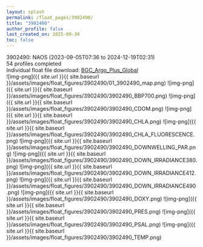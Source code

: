 ```yaml
---
layout: splash
permalink: /float_pages/3902490/
title: "3902490"
author_profile: false
last_created_on: 2025-09-30
toc: false
---
```

 
3902490: NAOS (2023-09-05T07:36 to 2024-12-19T02:31)\
54 profiles completed\
Individual float file download: [BGC_Argo_Plus_Global](https://ftp.soest.hawaii.edu/bgc_argo_plus/Individual_Floats/outliers_removed/3902490_Sprof_processed.nc)\
![img-png]({{ site.url }}{{ site.baseurl }}/assets/images/float_figures/3902490/01_3902490_map.png)
![img-png]({{ site.url }}{{ site.baseurl }}/assets/images/float_figures/3902490/3902490_BBP700.png)
![img-png]({{ site.url }}{{ site.baseurl }}/assets/images/float_figures/3902490/3902490_CDOM.png)
![img-png]({{ site.url }}{{ site.baseurl }}/assets/images/float_figures/3902490/3902490_CHLA.png)
![img-png]({{ site.url }}{{ site.baseurl }}/assets/images/float_figures/3902490/3902490_CHLA_FLUORESCENCE.png)
![img-png]({{ site.url }}{{ site.baseurl }}/assets/images/float_figures/3902490/3902490_DOWNWELLING_PAR.png)
![img-png]({{ site.url }}{{ site.baseurl }}/assets/images/float_figures/3902490/3902490_DOWN_IRRADIANCE380.png)
![img-png]({{ site.url }}{{ site.baseurl }}/assets/images/float_figures/3902490/3902490_DOWN_IRRADIANCE412.png)
![img-png]({{ site.url }}{{ site.baseurl }}/assets/images/float_figures/3902490/3902490_DOWN_IRRADIANCE490.png)
![img-png]({{ site.url }}{{ site.baseurl }}/assets/images/float_figures/3902490/3902490_DOXY.png)
![img-png]({{ site.url }}{{ site.baseurl }}/assets/images/float_figures/3902490/3902490_PRES.png)
![img-png]({{ site.url }}{{ site.baseurl }}/assets/images/float_figures/3902490/3902490_PSAL.png)
![img-png]({{ site.url }}{{ site.baseurl }}/assets/images/float_figures/3902490/3902490_TEMP.png)
